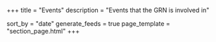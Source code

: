 +++
title = "Events"
description = "Events that the GRN is involved in"

sort_by = "date"
generate_feeds = true
page_template = "section_page.html"
+++
